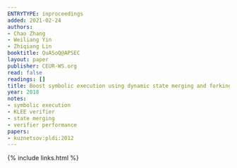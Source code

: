 ```yaml
---
ENTRYTYPE: inproceedings
added: 2021-02-24
authors:
- Chao Zhang
- Weiliang Yin
- Zhiqiang Lin
booktitle: QuASoQ@APSEC
layout: paper
publisher: CEUR-WS.org
read: false
readings: []
title: Boost symbolic execution using dynamic state merging and forking
year: 2018
notes:
- symbolic execution
- KLEE verifier
- state merging
- verifier performance
papers:
- kuznetsov:pldi:2012
---
```

{% include links.html %}
